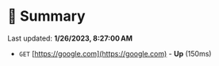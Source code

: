 # 📖 Summary
Last updated: **1/26/2023, 8:27:00 AM**

- `GET` [https://google.com](https://google.com) - **Up** (150ms)
